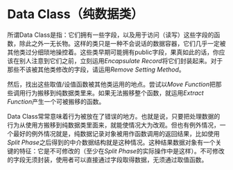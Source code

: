 # Data Class（纯数据类）

所谓Data Class是指：它们拥有一些字段，以及用于访问（读写）这些字段的函数，除此之外一无长物。这样的类只是一种不会说话的数据容器，它们几乎一定被其他类过分细琐地操控着。这些类早期可能拥有public字段，果真如此的话，你应该在别人注意到它们之前，立刻运用*Encapsulate Record*将它们封装起来。对于那些不该被其他类修改的字段，请运用*Remove Setting Method*。

然后，找出这些取值/设值函数被其他类运用的地点。尝试以*Move Function*把那些调用行为搬移到纯数据类里来。如果无法搬移整个函数，就运用*Extract Function*产生一个可被搬移的函数。

Data Class常常意味着行为被放在了错误的地方。也就是说，只要把处理数据的行为从使用方搬移到纯数据类里面来，就能使情况大为改观。但也有例外情况，一个最好的例外情况就是，纯数据记录对象被用作函数调用的返回结果，比如使用*Split Phase*之后得到的中介数据结构就是这种情况。这种结果数据对象有一个关键的特征：它是不可修改的（至少在*Split Phase*的实际操作中是这样）。不可修改的字段无须封装，使用者可以直接通过字段取得数据，无须通过取值函数。
